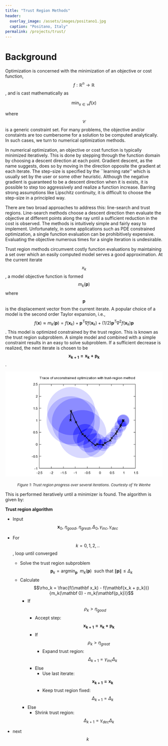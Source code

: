 ```yaml
---
title: "Trust Region Methods"
header:
  overlay_image: /assets/images/positano1.jpg
  caption: "Positano, Italy"
permalink: /projects/trust/
---
```


# Background
Optimization is concerned with the minimization of an objective or cost function, $$f: \mathbb R^n \rightarrow \mathbb R$$, and is cast mathematically as 

$$
\min_{x \in \mathcal C} f(x) 
$$

where $$\mathcal C$$ is a generic constraint set. For many problems, the objective and/or constaints are too cumbersome for a solution to be computed analytically. In such cases, we turn to numerical optimization methods.

In numerical optimization, an objective or cost function is typically minimized iteratively. This is done by stepping through the function domain by choosing a descent direction at each point. Gradient descent, as the name suggests, does so by moving in the direction opposite the gradient at each iterate. The step-size is specified by the ``learning rate'' which is usually set by the user or some other heuristic. Although the negative gradient is guaranteed to be a descent direction when it is exists, it is possible to step too aggressively and realize a function increase. Barring strong assumptions like Lipschitz continuity, it is difficult to choose the step-size in a principled way. 

There are two broad approaches to address this: line-search and trust regions. Line-search methods choose a descent direction then evaluate the objective at different points along the ray until a sufficient reduction in the cost is observed. The methods is intuitively simple and fairly easy to implement. Unfortunately, in some applications such as PDE constrained optimization, a single function evaluation can be prohibitively expensive. Evaluating the objective numerous times for a single iteration is undesirable.

Trust region methods circumvent costly function evaluations by maintaining a set over which an easily computed model serves a good approximation. At the current iterate $$x_k$$, a model objective function is formed $$m_k(\mathbf p)$$ where $$\mathbf p$$ is the displacement vector from the current iterate. A popular choice of a model is the second order Taylor expansion, i.e., $$f(\mathbf x) \approx m_k(\mathbf p) = f(\mathbf x_k) + \mathbf p^T \nabla f(\mathbf x_k) + (1/2) \mathbf p^T \nabla^2 f(\mathbf x_k) \mathbf p$$. This model is optimized constrained by the trust region. This is known as the trust region subproblem. A simple model and combined with a simple constraint results in an easy to solve subproblem. If a sufficient decrease is realized, the next iterate is chosen to be $$\mathbf{x_{k+1} = x_k + p_k}$$.

<p align="center">
  <img title="https://optimization.mccormick.northwestern.edu/index.php/File:Trust-Region_Method_Overview.png" alt="https://optimization.mccormick.northwestern.edu/index.php/File:Trust-Region_Method.png" src="/assets/images/Trust-Region_Method_Overview.png">
</p>
<p align = "center">
  <em> <small> Figure 1: Trust region progress over several iterations. Courtesty of Ye Wenhe </small> </em>
</p>

This is performed iteratively until a minimizer is found. The algorithm is given by: 

__Trust region algorithm__
- Input $$\mathbf x_0, \ \eta_{good}, \ \eta_{great}, \Delta_0, \gamma_{inc}, \gamma_{dec}$$
- For $$k = 0, 1, 2, ..$$, loop until converged
    - Solve the trust region subproblem $$\mathbf p_k = \text{argmin}_{\mathbf p} \ \ m_k(\mathbf p) \ \   \text{such that }\| \mathbf p \| \le \Delta_k$$
    - Calculate $$\rho_k = \frac{f(\mathbf x_k) - f(\mathbf{x_k + p_k})}{m_k(\mathbf 0) - m_k(\mathbf{p_k})}$$
      - If $$\rho_k > \eta_{good}$$
        - Accept step: $$\mathbf {x_{k+1} = x_{k} + p_k}$$
        - If $$\rho_k > \eta_{great}$$
            - Expand trust region: $$\Delta_{k+1} = \gamma_{inc} \Delta_k$$
        - Else 
            - Use last iterate: $$\mathbf{x_{k+1} = x_k}$$
            - Keep trust region fixed: $$\Delta_{k+1} = \Delta_k$$
      - Else
        - Shrink trust region: $$\Delta_{k+1} = \gamma_{dec} \Delta_k$$


- next $$k$$